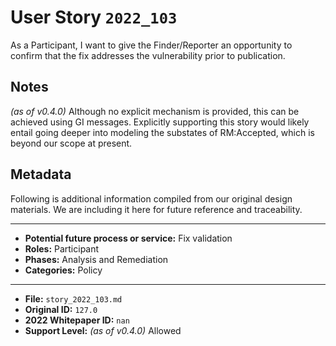 
# User Story `2022_103` #

<!-- story-start -->As a Participant, I want to give the Finder/Reporter an opportunity to confirm that the fix addresses the vulnerability prior to publication.<!-- story-end -->

## Notes ##

*(as of v0.4.0)*
Although no explicit mechanism is provided, this can be achieved using GI messages. Explicitly supporting this story would likely entail going deeper into modeling the substates of RM:Accepted, which is beyond our scope at present.

## Metadata ##

Following is additional information compiled from our original design materials.
We are including it here for future reference and traceability.

---

- **Potential future process or service:** Fix validation
- **Roles:** Participant
- **Phases:** Analysis and Remediation
- **Categories:** Policy

---

- **File:** `story_2022_103.md`
- **Original ID:** `127.0`
- **2022 Whitepaper ID:** `nan`
- **Support Level:** *(as of v0.4.0)* Allowed

